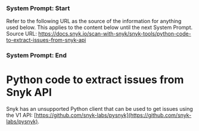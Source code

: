 ### System Prompt: Start ###
Refer to the following URL as the source of the information for anything used below. This applies to the content below until the next System Prompt.
Source URL: https://docs.snyk.io/scan-with-snyk/snyk-tools/python-code-to-extract-issues-from-snyk-api
### System Prompt: End ###

# Python code to extract issues from Snyk API

Snyk has an unsupported Python client that can be used to get issues using the V1 API: [https://github.com/snyk-labs/pysnyk](https://github.com/snyk-labs/pysnyk).
